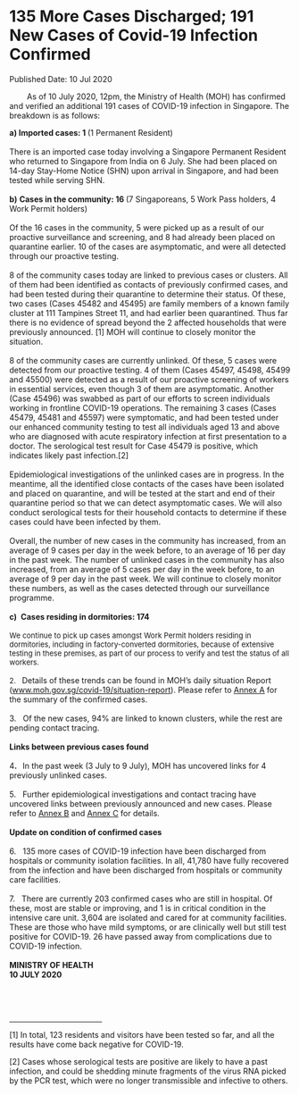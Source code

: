 <html>
    <meta http-equiv="Content-Type" content="text/html; charset=utf-8"/>
    <meta charset="utf-8"/>
    <title>135 More Cases Discharged; 191 New Cases of Covid-19 Infection Confirmed</title>
    <body><h1>135 More Cases Discharged; 191 New Cases of Covid-19 Infection Confirmed</h1>
    <p>Published Date: 10 Jul 2020</p> <p>&nbsp; &nbsp; &nbsp; &nbsp; As of 10 July 2020, 12pm, the Ministry of Health (MOH) has confirmed and verified an additional 191 cases of COVID-19 infection in Singapore. The breakdown is as follows:</p> <p><strong>a) Imported cases: 1 </strong>(1 Permanent Resident) <br><br>There is an imported case today involving a Singapore Permanent Resident who returned to Singapore from India on 6 July. She had been placed on 14-day Stay-Home Notice (SHN) upon arrival in Singapore, and had been tested while serving SHN.&nbsp;<br><br><strong>b)</strong>&nbsp;<strong>Cases in the community: 16 </strong>(7 Singaporeans, 5 Work Pass holders, 4 Work Permit holders) <br><br>Of the 16 cases in the community, 5 were picked up as a result of our proactive surveillance and screening, and 8 had already been placed on quarantine earlier. 10 of the cases are asymptomatic, and were all detected through our proactive testing. <br><br>8 of the community cases today are linked to previous cases or clusters. All of them had been identified as contacts of previously confirmed cases, and had been tested during their quarantine to determine their status. Of these, two cases (Cases 45482 and 45495) are family members of a known family cluster at 111 Tampines Street 11, and had earlier been quarantined. Thus far there is no evidence of spread beyond the 2 affected households that were previously announced. [1]&nbsp;MOH will continue to closely monitor the situation. <br><br>8 of the community cases are currently unlinked. Of these, 5 cases were detected from our proactive testing. 4 of them (Cases 45497, 45498, 45499 and 45500) were detected as a result of our proactive screening of workers in essential services, even though 3 of them are asymptomatic. Another (Case 45496) was swabbed as part of our efforts to screen individuals working in frontline COVID-19 operations. The remaining 3 cases (Cases 45479, 45481 and 45597) were symptomatic, and had been tested under our enhanced community testing to test all individuals aged 13 and above who are diagnosed with acute respiratory infection at first presentation to a doctor. The serological test result for Case 45479 is positive, which indicates likely past infection.[2]<br><br>Epidemiological investigations of the unlinked cases are in progress. In the meantime, all the identified close contacts of the cases have been isolated and placed on quarantine, and will be tested at the start and end of their quarantine period so that we can detect asymptomatic cases. We will also conduct serological tests for their household contacts to determine if these cases could have been infected by them. <br><br>Overall, the number of new cases in the community has increased, from an average of 9 cases per day in the week before, to an average of 16 per day in the past week. The number of unlinked cases in the community has also increased, from an average of 5 cases per day in the week before, to an average of 9 per day in the past week.&nbsp;We will continue to closely monitor these numbers, as well as the cases detected through our surveillance programme.&nbsp;<br><br><strong>c)&nbsp;</strong>&nbsp;<strong>Cases residing in dormitories: 174&nbsp;&nbsp;<br><br><span style="font-size: 13px;"></span></strong><span style="font-size: 13px;">We continue to pick up cases amongst Work Permit holders residing in dormitories, including in factory-converted dormitories, because of extensive testing in these premises, as part of our process to verify and test the status of all workers.&nbsp;<br><br>2.&nbsp; &nbsp;</span>Details of these trends can be found in MOH’s daily situation Report (<a href="http://www.moh.gov.sg/covid-19/situation-report">www.moh.gov.sg/covid-19/situation-report</a>). Please refer to <u><a href="/docs/librariesprovider5/default-document-library/annex-a44240acef63745c6987ef513baa3a639.pdf?sfvrsn=ff3a107c_0" title="Annex A">Annex A</a></u> for the summary of the confirmed cases. <br><br>3.&nbsp; &nbsp;Of the new cases, 94% are linked to known clusters, while the rest are pending contact tracing.&nbsp;<br><br><strong>Links between previous cases found&nbsp;<br><br></strong>4<strong>.&nbsp; &nbsp;</strong>In the past week (3 July to 9 July), MOH has uncovered links for 4 previously unlinked cases. <br><br>5.&nbsp; &nbsp;Further epidemiological investigations and contact tracing have uncovered links between previously announced and new cases. Please refer to <u><a href="/docs/librariesprovider5/default-document-library/annex-b7f10e67f466043efaebbc8680afbce32.pdf?sfvrsn=94cb79ea_0" title="Annex B">Annex B</a></u> and <u><a href="/docs/librariesprovider5/default-document-library/annex-c0d0da465d65e4c48bbbf1a908e4775e8.pdf?sfvrsn=25b56162_0" title="Annex C">Annex C</a></u> for details.&nbsp;<br><br><strong>Update on condition of confirmed cases&nbsp;<br><br></strong>6.&nbsp; &nbsp;135 more cases of COVID-19 infection have been discharged from hospitals or community isolation facilities. In all, 41,780 have fully recovered from the infection and have been discharged from hospitals or community care facilities.&nbsp; <br><br>7.&nbsp; &nbsp;There are currently 203 confirmed cases who are still in hospital. Of these, most are stable or improving, and 1 is in critical condition in the intensive care unit. 3,604 are isolated and cared for at community facilities. These are those who have mild symptoms, or are clinically well but still test positive for COVID-19. 26 have passed away from complications due to COVID-19 infection.&nbsp;<br><br><strong>MINISTRY OF HEALTH<br></strong><strong>10 JULY 2020</strong></p><div> <p><strong>&nbsp;</strong></p> </div> <div><br clear="all"> <hr align="left" size="1" width="33%"> <div id="ftn1"> <p>[1] In total, 123 residents and visitors have been tested so far, and all the results have come back negative for COVID-19.</p> </div> <div id="ftn2"> <p>[2] Cases whose serological tests are positive are likely to have a past infection, and could be shedding minute fragments of the virus RNA picked by the PCR test, which were no longer transmissible and infective to others.</p> </div> </div></body>
</html>